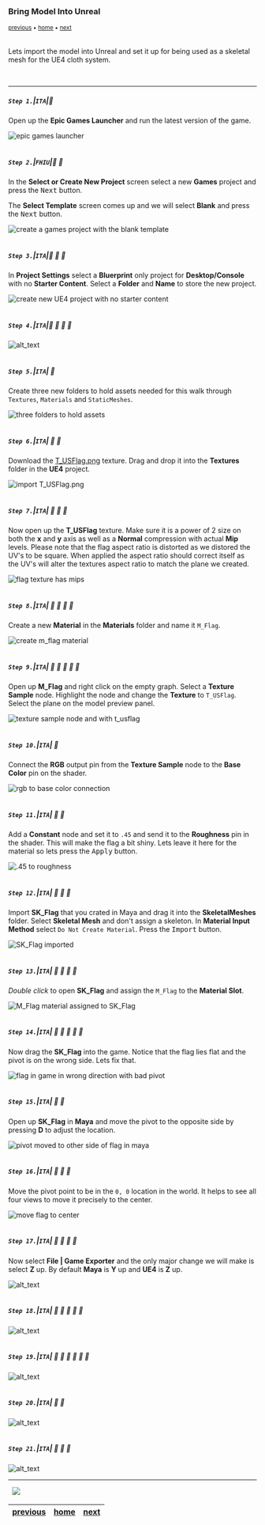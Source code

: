 <img src="https://via.placeholder.com/1000x4/45D7CA/45D7CA" alt="drawing" height="4px"/>

### Bring Model Into Unreal

<sub>[previous](../) • [home](../README.md#user-content-ue4-animated-flag) • [next](../)</sub>

<img src="https://via.placeholder.com/1000x4/45D7CA/45D7CA" alt="drawing" height="4px"/>

Lets import the model into Unreal and set it up for being used as a skeletal mesh for the UE4 cloth system.

<br>

---


##### `Step 1.`\|`ITA`|:small_blue_diamond:

Open up the **Epic Games Launcher** and run the latest version of the game.

![epic games launcher](images/epicGamesLauncher.png)

<img src="https://via.placeholder.com/500x2/45D7CA/45D7CA" alt="drawing" height="2px" alt = ""/>

##### `Step 2.`\|`FHIU`|:small_blue_diamond: :small_blue_diamond: 

In the **Select or Create New Project** screen select a new **Games** project and press the <kbd>Next</kbd> button.  

The **Select Template** screen comes up and we will select **Blank** and press the <kbd>Next</kbd> button. 

![create a games project with the blank template](images/createNewProject.png)

<img src="https://via.placeholder.com/500x2/45D7CA/45D7CA" alt="drawing" height="2px" alt = ""/>

##### `Step 3.`\|`ITA`|:small_blue_diamond: :small_blue_diamond: :small_blue_diamond:

In **Project Settings** select a **Bluerprint** only project for **Desktop/Console** with no **Starter Content**.  Select a **Folder** and **Name** to store the new project.

![create new UE4 project with no starter content](images/createProject.png)

<img src="https://via.placeholder.com/500x2/45D7CA/45D7CA" alt="drawing" height="2px" alt = ""/>

##### `Step 4.`\|`ITA`|:small_blue_diamond: :small_blue_diamond: :small_blue_diamond: :small_blue_diamond:

![alt_text](images/.png)

<img src="https://via.placeholder.com/500x2/45D7CA/45D7CA" alt="drawing" height="2px" alt = ""/>

##### `Step 5.`\|`ITA`| :small_orange_diamond:

Create three new folders to hold assets needed for this walk through `Textures`, `Materials` and `StaticMeshes`.

![three folders to hold assets](images/create3Folders.png)

<img src="https://via.placeholder.com/500x2/45D7CA/45D7CA" alt="drawing" height="2px" alt = ""/>

##### `Step 6.`\|`ITA`| :small_orange_diamond: :small_blue_diamond:

Download the [T_USFlag.png](../Assets/T_USFlag.png) texture.  Drag and drop it into the **Textures** folder in the **UE4** project.

![import T_USFlag.png](images/usFlag.png)

<img src="https://via.placeholder.com/500x2/45D7CA/45D7CA" alt="drawing" height="2px" alt = ""/>

##### `Step 7.`\|`ITA`| :small_orange_diamond: :small_blue_diamond: :small_blue_diamond:

Now open up the **T_USFlag** texture.  Make sure it is a power of 2 size on both the **x** and **y** axis as well as a **Normal** compression with actual **Mip** levels.  Please note that the flag aspect ratio is distorted as we distored the UV's to be square.  When applied the aspect ratio should correct itself as the UV's will alter the textures aspect ratio to match the plane we created.

![flag texture has mips](images/FlagTexture.png)

<img src="https://via.placeholder.com/500x2/45D7CA/45D7CA" alt="drawing" height="2px" alt = ""/>

##### `Step 8.`\|`ITA`| :small_orange_diamond: :small_blue_diamond: :small_blue_diamond: :small_blue_diamond:

Create a new **Material** in the **Materials** folder and name it `M_Flag`.

![create m_flag material](images/newMaterial.png)

<img src="https://via.placeholder.com/500x2/45D7CA/45D7CA" alt="drawing" height="2px" alt = ""/>

##### `Step 9.`\|`ITA`| :small_orange_diamond: :small_blue_diamond: :small_blue_diamond: :small_blue_diamond: :small_blue_diamond:

Open up **M_Flag** and right click on the empty graph.  Select a **Texture Sample** node.  Highlight the node and change the **Texture** to `T_USFlag`. Select the plane on the model preview panel.

![texture sample node and with t_usflag](images/textureSampleFlag.png)

<img src="https://via.placeholder.com/500x2/45D7CA/45D7CA" alt="drawing" height="2px" alt = ""/>

##### `Step 10.`\|`ITA`| :large_blue_diamond:

Connect the **RGB** output pin from the **Texture Sample** node to the **Base Color** pin on the shader.

![rgb to base color connection](images/connectTexture.png)

<img src="https://via.placeholder.com/500x2/45D7CA/45D7CA" alt="drawing" height="2px" alt = ""/>

##### `Step 11.`\|`ITA`| :large_blue_diamond: :small_blue_diamond: 

Add a **Constant** node and set it to `.45` and send it to the **Roughness** pin in the shader.  This will make the flag a bit shiny.  Lets leave it here for the material so lets press the <kbd>Apply</kbd> button.

![.45 to roughness](images/roughness.png)

<img src="https://via.placeholder.com/500x2/45D7CA/45D7CA" alt="drawing" height="2px" alt = ""/>


##### `Step 12.`\|`ITA`| :large_blue_diamond: :small_blue_diamond: :small_blue_diamond: 
Import **SK_Flag** that you crated in Maya and drag it into the **SkeletalMeshes** folder.  Select **Skeletal Mesh** and don't assign a skeleton.  In **Material Input Method** select `Do Not Create Material`.  Press the <kbd>Import</kbd> button.

![SK_Flag imported](images/importSKFlag.png)

<img src="https://via.placeholder.com/500x2/45D7CA/45D7CA" alt="drawing" height="2px" alt = ""/>

##### `Step 13.`\|`ITA`| :large_blue_diamond: :small_blue_diamond: :small_blue_diamond:  :small_blue_diamond: 

*Double click* to open **SK_Flag** and assign the `M_Flag` to the **Material Slot**.

![M_Flag material assigned to SK_Flag](images/addMaterialToFlag.png)

<img src="https://via.placeholder.com/500x2/45D7CA/45D7CA" alt="drawing" height="2px" alt = ""/>

##### `Step 14.`\|`ITA`| :large_blue_diamond: :small_blue_diamond: :small_blue_diamond: :small_blue_diamond:  :small_blue_diamond: 

Now drag the **SK_Flag** into the game.  Notice that the flag lies flat and the pivot is on the wrong side.  Lets fix that.

![flag in game in wrong direction with bad pivot](images/badFlag.png)

<img src="https://via.placeholder.com/500x2/45D7CA/45D7CA" alt="drawing" height="2px" alt = ""/>

##### `Step 15.`\|`ITA`| :large_blue_diamond: :small_orange_diamond: 

Open up **SK_Flag** in **Maya** and move the pivot to the opposite side by pressing **D** to adjust the location.

![pivot moved to other side of flag in maya](images/movePivot.png)

<img src="https://via.placeholder.com/500x2/45D7CA/45D7CA" alt="drawing" height="2px" alt = ""/>

##### `Step 16.`\|`ITA`| :large_blue_diamond: :small_orange_diamond:   :small_blue_diamond: 

Move the pivot point to be in the `0, 0` location in the world.  It helps to see all four views to move it precisely to the center.

![move flag to center](images/movePivotToZero.png)

<img src="https://via.placeholder.com/500x2/45D7CA/45D7CA" alt="drawing" height="2px" alt = ""/>

##### `Step 17.`\|`ITA`| :large_blue_diamond: :small_orange_diamond: :small_blue_diamond: :small_blue_diamond:

Now select **File | Game Exporter** and the only major change we will make is select **Z** up.  By default **Maya** is **Y** up and **UE4** is **Z** up.

![alt_text](images/zAxisExport.png)

<img src="https://via.placeholder.com/500x2/45D7CA/45D7CA" alt="drawing" height="2px" alt = ""/>

##### `Step 18.`\|`ITA`| :large_blue_diamond: :small_orange_diamond: :small_blue_diamond: :small_blue_diamond: :small_blue_diamond:

![alt_text](images/.png)

<img src="https://via.placeholder.com/500x2/45D7CA/45D7CA" alt="drawing" height="2px" alt = ""/>

##### `Step 19.`\|`ITA`| :large_blue_diamond: :small_orange_diamond: :small_blue_diamond: :small_blue_diamond: :small_blue_diamond: :small_blue_diamond:

![alt_text](images/.png)

<img src="https://via.placeholder.com/500x2/45D7CA/45D7CA" alt="drawing" height="2px" alt = ""/>

##### `Step 20.`\|`ITA`| :large_blue_diamond: :large_blue_diamond:

![alt_text](images/.png)

<img src="https://via.placeholder.com/500x2/45D7CA/45D7CA" alt="drawing" height="2px" alt = ""/>

##### `Step 21.`\|`ITA`| :large_blue_diamond: :large_blue_diamond: :small_blue_diamond:

![alt_text](images/.png)

___


<img src="https://via.placeholder.com/1000x4/dba81a/dba81a" alt="drawing" height="4px" alt = ""/>

<img src="https://via.placeholder.com/1000x100/45D7CA/000000/?text=Next Up - ADD NEXT TITLE">

<img src="https://via.placeholder.com/1000x4/dba81a/dba81a" alt="drawing" height="4px" alt = ""/>

| [previous](../)| [home](../README.md#user-content-ue4-animated-flag) | [next](../)|
|---|---|---|

